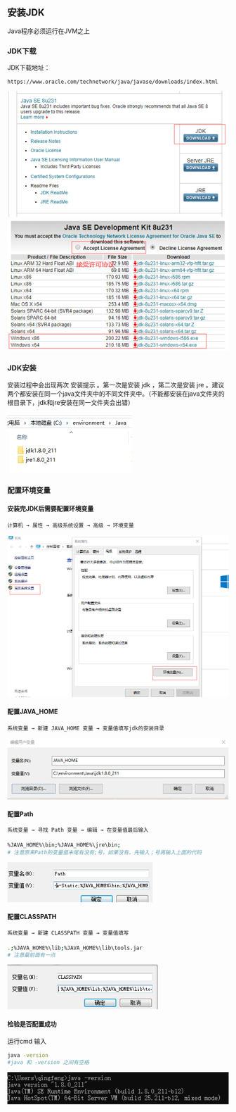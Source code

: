 ## 安装JDK
Java程序必须运行在JVM之上

### JDK下载
JDK下载地址：
```
https://www.oracle.com/technetwork/java/javase/downloads/index.html
```

<img src="..\..\..\img\Java教程\Java入门\jdk下载1.png" />

<img src="..\..\..\img\Java教程\Java入门\jdk下载2.png" />

### JDK安装
安装过程中会出现两次 安装提示 。第一次是安装 jdk ，第二次是安装 jre 。建议两个都安装在同一个java文件夹中的不同文件夹中。（不能都安装在java文件夹的根目录下，jdk和jre安装在同一文件夹会出错）

<img src="..\..\..\img\Java教程\Java入门\jdk安装1.png" />

### 配置环境变量
#### 安装完JDK后需要配置环境变量
```
计算机 → 属性 → 高级系统设置 → 高级 → 环境变量
```
<img src="..\..\..\img\Java教程\Java入门\jdk配置环境变量1.png" />

#### 配置JAVA_HOME
```
系统变量 → 新建 JAVA_HOME 变量 → 变量值填写jdk的安装目录
```
<img src="..\..\..\img\Java教程\Java入门\JAVA_HOME.png" /><br>

#### 配置Path<br>
```bash
系统变量 → 寻找 Path 变量 → 编辑 → 在变量值最后输入

%JAVA_HOME%\bin;%JAVA_HOME%\jre\bin;  
# 注意原来Path的变量值末尾有没有;号，如果没有，先输入；号再输入上面的代码
```
<img src="..\..\..\img\Java教程\Java入门\配置path.png" /><br>

#### 配置CLASSPATH<br>
```bash
系统变量 → 新建 CLASSPATH 变量 → 变量值填写 

.;%JAVA_HOME%\lib;%JAVA_HOME%\lib\tools.jar  
# 注意最前面有一点
```
<img src="..\..\..\img\Java教程\Java入门\配置classpath.png" /><br>

#### 检验是否配置成功<br>
运行cmd 输入 
```bash
java -version  
#java 和 -version 之间有空格
```
<img src="..\..\..\img\Java教程\Java入门\检验JDK.png" /><br>
